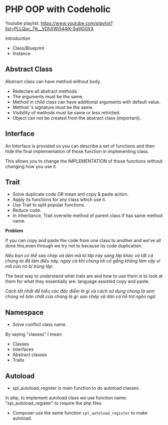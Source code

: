 # PHP OOP with Codeholic

Youtube playlist: https://www.youtube.com/playlist?list=PLLQuc_7jk__VDhXWi544iK-SgljlGGlrX

Introduction

- Class/Blueprint
- Instance

## Abstract Class

Abstract class can have method without body.

- Redeclare all abstract methods.
- The arguments must be the same.
- Method in child class can have additional arguments with default value.
- Method 's signature must be the same.
- Visibility of methods must be same or less retricted.
- Object can not be created from the abstract class (important).

## Interface

An Interface is provided so you can describe a set of functions and then hide the final implementation of those function in implementing class.

This allows you to change the IMPLEMENTATION of those functions without changing how you use it.

## Trait

- Solve duplicate code OR mean anti copy & paste action.
- Apply its functions for any class which use it.
- Use Trait to split popular functions.
- Reduce code.
- In inheritance, Trait overwite method of parent class if has same method name.

**Problem**

If you can copy and paste the code from one class to another and we've all done this,even through we try not to because its code duplication.

*Nếu bạn có thể sao chép và dán mã từ lớp này sang lớp khác và tất cả chúng ta đã làm điều này, ngay cả khi chúng tôi cố gắng không làm vậy vì mã của nó bị trùng lặp.*

The best way to understand whet trats are and how to use them is to look at them for what they essentially are: language assisted copy and paste.

*Cách tốt nhất để hiểu các đặc điểm là gì và cách sử dụng chúng là xem chúng về bản chất của chúng là gì: sao chép và dán có hỗ trợ ngôn ngữ.*

## Namespace

- Solve conflict class name.

By saying "classes" I mean:

- Classes
- Interfaces
- Abstract classes
- Traits

## Autoload

- spl_autoload_register is main function to do autoload classes.

In php, to implement autoload class we use function name: "spl_autoload_register" to require the php files.


- Composer use the same function `spl_autoload_register` to make autoload.
